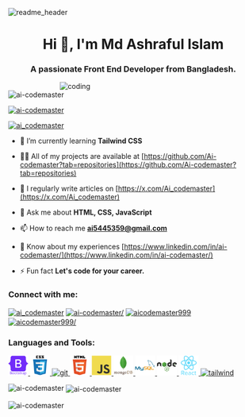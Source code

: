 ![readme_header](https://github.com/user-attachments/assets/31700512-4561-42a0-9a87-f52e9eeb6602)
<h1 align="center">Hi 👋, I'm Md Ashraful Islam</h1>
<h3 align="center">A passionate Front End Developer from Bangladesh.</h3>
<img align="right" alt="coding" width="400" src="https://camo.githubusercontent.com/7de37139d0b4c1ce40865e799b446c0e963a3dd8fb68d239707237c40604fa3d/68747470733a2f2f63646e2e6472696262626c652e636f6d2f75736572732f3733303730332f73637265656e73686f74732f363538313234332f6176656e746f2e676966">

<p align="left"> <img src="https://komarev.com/ghpvc/?username=ai-codemaster&label=Profile%20views&color=0e75b6&style=flat" alt="ai-codemaster" /> </p>

<p align="left"> <a href="https://github.com/ryo-ma/github-profile-trophy"><img src="https://github-profile-trophy.vercel.app/?username=ai-codemaster" alt="ai-codemaster" /></a> </p>

<p align="left"> <a href="https://twitter.com/ai_codemaster" target="blank"><img src="https://img.shields.io/twitter/follow/ai_codemaster?logo=twitter&style=for-the-badge" alt="ai_codemaster" /></a> </p>

- 🌱 I’m currently learning **Tailwind CSS**

- 👨‍💻 All of my projects are available at [https://github.com/Ai-codemaster?tab=repositories](https://github.com/Ai-codemaster?tab=repositories)

- 📝 I regularly write articles on [https://x.com/Ai_codemaster](https://x.com/Ai_codemaster)

- 💬 Ask me about **HTML, CSS, JavaScript**

- 📫 How to reach me **ai5445359@gmail.com**

- 📄 Know about my experiences [https://www.linkedin.com/in/ai-codemaster/](https://www.linkedin.com/in/ai-codemaster/)

- ⚡ Fun fact **Let's code for your career.**

<h3 align="left">Connect with me:</h3>
<p align="left">
<a href="https://twitter.com/ai_codemaster" target="blank"><img align="center" src="https://raw.githubusercontent.com/rahuldkjain/github-profile-readme-generator/master/src/images/icons/Social/twitter.svg" alt="ai_codemaster" height="30" width="40" /></a>
<a href="https://linkedin.com/in/ai-codemaster/" target="blank"><img align="center" src="https://raw.githubusercontent.com/rahuldkjain/github-profile-readme-generator/master/src/images/icons/Social/linked-in-alt.svg" alt="ai-codemaster/" height="30" width="40" /></a>
<a href="https://fb.com/aicodemaster999" target="blank"><img align="center" src="https://raw.githubusercontent.com/rahuldkjain/github-profile-readme-generator/master/src/images/icons/Social/facebook.svg" alt="aicodemaster999" height="30" width="40" /></a>
<a href="https://instagram.com/aicodemaster999/" target="blank"><img align="center" src="https://raw.githubusercontent.com/rahuldkjain/github-profile-readme-generator/master/src/images/icons/Social/instagram.svg" alt="aicodemaster999/" height="30" width="40" /></a>
</p>

<h3 align="left">Languages and Tools:</h3>
<p align="left"> <a href="https://getbootstrap.com" target="_blank" rel="noreferrer"> <img src="https://raw.githubusercontent.com/devicons/devicon/master/icons/bootstrap/bootstrap-plain-wordmark.svg" alt="bootstrap" width="40" height="40"/> </a> <a href="https://www.w3schools.com/css/" target="_blank" rel="noreferrer"> <img src="https://raw.githubusercontent.com/devicons/devicon/master/icons/css3/css3-original-wordmark.svg" alt="css3" width="40" height="40"/> </a> <a href="https://git-scm.com/" target="_blank" rel="noreferrer"> <img src="https://www.vectorlogo.zone/logos/git-scm/git-scm-icon.svg" alt="git" width="40" height="40"/> </a> <a href="https://www.w3.org/html/" target="_blank" rel="noreferrer"> <img src="https://raw.githubusercontent.com/devicons/devicon/master/icons/html5/html5-original-wordmark.svg" alt="html5" width="40" height="40"/> </a> <a href="https://developer.mozilla.org/en-US/docs/Web/JavaScript" target="_blank" rel="noreferrer"> <img src="https://raw.githubusercontent.com/devicons/devicon/master/icons/javascript/javascript-original.svg" alt="javascript" width="40" height="40"/> </a> <a href="https://www.mongodb.com/" target="_blank" rel="noreferrer"> <img src="https://raw.githubusercontent.com/devicons/devicon/master/icons/mongodb/mongodb-original-wordmark.svg" alt="mongodb" width="40" height="40"/> </a> <a href="https://www.mysql.com/" target="_blank" rel="noreferrer"> <img src="https://raw.githubusercontent.com/devicons/devicon/master/icons/mysql/mysql-original-wordmark.svg" alt="mysql" width="40" height="40"/> </a> <a href="https://nodejs.org" target="_blank" rel="noreferrer"> <img src="https://raw.githubusercontent.com/devicons/devicon/master/icons/nodejs/nodejs-original-wordmark.svg" alt="nodejs" width="40" height="40"/> </a> <a href="https://reactjs.org/" target="_blank" rel="noreferrer"> <img src="https://raw.githubusercontent.com/devicons/devicon/master/icons/react/react-original-wordmark.svg" alt="react" width="40" height="40"/> </a> <a href="https://tailwindcss.com/" target="_blank" rel="noreferrer"> <img src="https://www.vectorlogo.zone/logos/tailwindcss/tailwindcss-icon.svg" alt="tailwind" width="40" height="40"/> </a> </p>

<p><img align="left" src="https://github-readme-stats.vercel.app/api/top-langs?username=ai-codemaster&show_icons=true&locale=en&layout=compact" alt="ai-codemaster" /></p>

<p>&nbsp;<img align="center" src="https://github-readme-stats.vercel.app/api?username=ai-codemaster&show_icons=true&locale=en" alt="ai-codemaster" /></p>

<p><img align="center" src="https://github-readme-streak-stats.herokuapp.com/?user=ai-codemaster&" alt="ai-codemaster" /></p>
